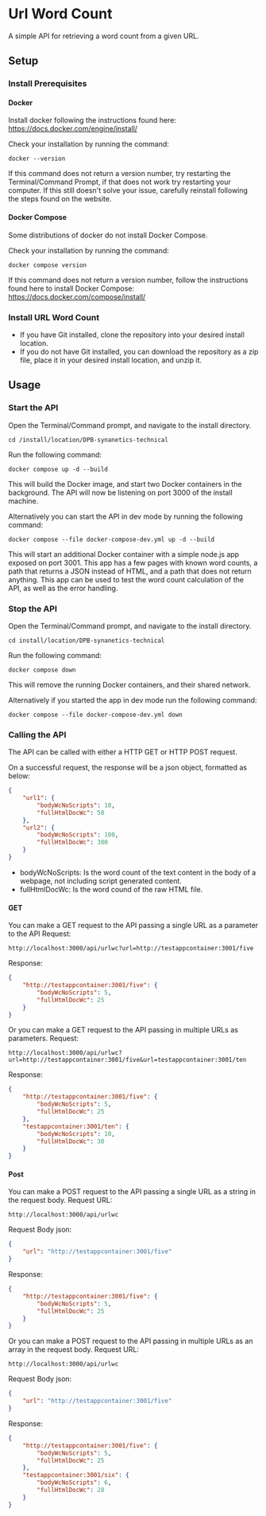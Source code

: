 # Url Word Count
A simple API for retrieving a word count from a given URL.

## Setup

### Install Prerequisites
#### Docker
Install docker following the instructions found here: https://docs.docker.com/engine/install/

Check your installation by running the command:
```shell
docker --version
```
If this command does not return a version number, try restarting the Terminal/Command Prompt, if that does not work try restarting your computer.
If this still doesn't solve your issue, carefully reinstall following the steps found on the website.

#### Docker Compose
Some distributions of docker do not install Docker Compose.

Check your installation by running the command:
```shell
docker compose version
```
If this command does not return a version number, follow the instructions found here to install Docker Compose: https://docs.docker.com/compose/install/

### Install URL Word Count
- If you have Git installed, clone the repository into your desired install location.
- If you do not have Git installed, you can download the repository as a zip file, place it in your desired install location, and unzip it.

## Usage

### Start the API
Open the Terminal/Command prompt, and navigate to the install directory.
```shell
cd /install/location/DPB-synanetics-technical
```
Run the following command:
```shell
docker compose up -d --build
```
This will build the Docker image, and start two Docker containers in the background.
The API will now be listening on port 3000 of the install machine. 

Alternatively you can start the API in dev mode by running the following command:
```shell
docker compose --file docker-compose-dev.yml up -d --build
```
This will start an additional Docker container with a simple node.js app exposed on port 3001.
This app has a few pages with known word counts, a path that returns a JSON instead of HTML, and a path that does not return anything.
This app can be used to test the word count calculation of the API, as well as the error handling.

### Stop the API
Open the Terminal/Command prompt, and navigate to the install directory.
```shell
cd install/location/DPB-synanetics-technical
```
Run the following command:
```shell
docker compose down
```
This will remove the running Docker containers, and their shared network.

Alternatively if you started the app in dev mode run the following command:
```shell
docker compose --file docker-compose-dev.yml down
```

### Calling the API
The API can be called with either a HTTP GET or HTTP POST request.

On a successful request, the response will be a json object, formatted as below:
```json
{
    "url1": {
        "bodyWcNoScripts": 10,
        "fullHtmlDocWc": 50
    },
    "url2": {
        "bodyWcNoScripts": 100,
        "fullHtmlDocWc": 300
    }
}
```
- bodyWcNoScripts: Is the word count of the text content in the body of a webpage, not including script generated content.
- fullHtmlDocWc: Is the word cound of the raw HTML file.


#### GET
You can make a GET request to the API passing a single URL as a parameter to the API
Request:
```
http://localhost:3000/api/urlwc?url=http://testappcontainer:3001/five
```
Response:
```json
{
    "http://testappcontainer:3001/five": {
        "bodyWcNoScripts": 5,
        "fullHtmlDocWc": 25
    }
}
```
Or you can make a GET request to the API passing in multiple URLs as parameters.
Request:
```
http://localhost:3000/api/urlwc?url=http://testappcontainer:3001/five&url=testappcontainer:3001/ten
```
Response:
```json
{
    "http://testappcontainer:3001/five": {
        "bodyWcNoScripts": 5,
        "fullHtmlDocWc": 25
    },
    "testappcontainer:3001/ten": {
        "bodyWcNoScripts": 10,
        "fullHtmlDocWc": 30
    }
}
```

#### Post
You can make a POST request to the API passing a single URL as a string in the request body.
Request URL:
```
http://localhost:3000/api/urlwc
```
Request Body json:
```json
{
    "url": "http://testappcontainer:3001/five"
}
```
Response:
```json
{
    "http://testappcontainer:3001/five": {
        "bodyWcNoScripts": 5,
        "fullHtmlDocWc": 25
    }
}
```
Or you can make a POST request to the API passing in multiple URLs as an array in the request body.
Request URL:
```
http://localhost:3000/api/urlwc
```
Request Body json:
```json
{
    "url": "http://testappcontainer:3001/five"
}
```
Response:
```json
{
    "http://testappcontainer:3001/five": {
        "bodyWcNoScripts": 5,
        "fullHtmlDocWc": 25
    },
    "testappcontainer:3001/six": {
        "bodyWcNoScripts": 6,
        "fullHtmlDocWc": 28
    }
}
```